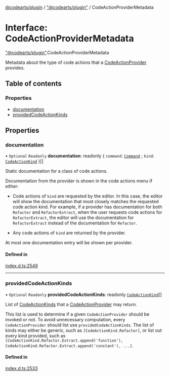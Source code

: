 [@codearts/plugin](../README.md) / ["@codearts/plugin"](../modules/_codearts_plugin_.md) / CodeActionProviderMetadata

# Interface: CodeActionProviderMetadata

["@codearts/plugin"](../modules/_codearts_plugin_.md).CodeActionProviderMetadata

Metadata about the type of code actions that a [CodeActionProvider](codearts_plugin_.CodeActionProvider.md) provides.

## Table of contents

### Properties

- [documentation](codearts_plugin_.CodeActionProviderMetadata.md#documentation)
- [providedCodeActionKinds](codearts_plugin_.CodeActionProviderMetadata.md#providedcodeactionkinds)

## Properties

### documentation

• `Optional` `Readonly` **documentation**: readonly { `command`: [`Command`](codearts_plugin_.Command.md) ; `kind`: [`CodeActionKind`](../classes/codearts_plugin_.CodeActionKind.md)  }[]

Static documentation for a class of code actions.

Documentation from the provider is shown in the code actions menu if either:

- Code actions of `kind` are requested by the editor. In this case, the editor will show the documentation that
  most closely matches the requested code action kind. For example, if a provider has documentation for
  both `Refactor` and `RefactorExtract`, when the user requests code actions for `RefactorExtract`,
  the editor will use the documentation for `RefactorExtract` instead of the documentation for `Refactor`.

- Any code actions of `kind` are returned by the provider.

At most one documentation entry will be shown per provider.

#### Defined in

[index.d.ts:2549](https://github.com/huaweicloud/cloudide-plugin-api/blob/4d28848/index.d.ts#L2549)

___

### providedCodeActionKinds

• `Optional` `Readonly` **providedCodeActionKinds**: readonly [`CodeActionKind`](../classes/codearts_plugin_.CodeActionKind.md)[]

List of [CodeActionKinds](../classes/codearts_plugin_.CodeActionKind.md) that a [CodeActionProvider](codearts_plugin_.CodeActionProvider.md) may return.

This list is used to determine if a given `CodeActionProvider` should be invoked or not.
To avoid unnecessary computation, every `CodeActionProvider` should list use `providedCodeActionKinds`. The
list of kinds may either be generic, such as `[CodeActionKind.Refactor]`, or list out every kind provided,
such as `[CodeActionKind.Refactor.Extract.append('function'), CodeActionKind.Refactor.Extract.append('constant'), ...]`.

#### Defined in

[index.d.ts:2533](https://github.com/huaweicloud/cloudide-plugin-api/blob/4d28848/index.d.ts#L2533)
